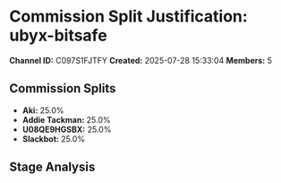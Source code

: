 # Commission Split Justification: ubyx-bitsafe

**Channel ID:** C097S1FJTFY
**Created:** 2025-07-28 15:33:04
**Members:** 5

## Commission Splits

- **Aki:** 25.0%
- **Addie Tackman:** 25.0%
- **U08QE9HGSBX:** 25.0%
- **Slackbot:** 25.0%

## Stage Analysis

